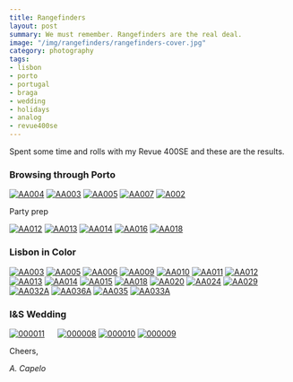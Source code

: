 ```yaml
---
title: Rangefinders
layout: post
summary: We must remember. Rangefinders are the real deal.
image: "/img/rangefinders/rangefinders-cover.jpg"
category: photography
tags:
- lisbon
- porto
- portugal
- braga
- wedding
- holidays
- analog
- revue400se
---
```


Spent some time and rolls with my Revue 400SE and these are the results.

### Browsing through Porto 

<a href="https://www.flickr.com/photos/acapelo/35433387610/in/photostream" target="_blank" title="AA004"><img src="https://farm5.staticflickr.com/4214/35433387610_e19c67c10e_b.jpg" alt="AA004"></a>
<a href="https://www.flickr.com/photos/acapelo/35652668792/in/photostream" target="_blank" title="AA003"><img src="https://farm5.staticflickr.com/4240/35652668792_eb44891c34_b.jpg" alt="AA003"></a>
<a href="https://www.flickr.com/photos/acapelo/34981737564/in/photostream" target="_blank" title="AA005"><img src="https://farm5.staticflickr.com/4216/34981737564_dd6a438b39_b.jpg" alt="AA005"></a>
<a href="https://www.flickr.com/photos/acapelo/35433446190/in/photostream" target="_blank" title="AA007"><img src="https://farm5.staticflickr.com/4214/35433446190_da45e6bd94_b.jpg" alt="AA007"></a>
<a href="https://www.flickr.com/photos/acapelo/34981752524/in/photostream" target="_blank" title="A002"><img src="https://farm5.staticflickr.com/4255/34981752524_bc01ce0747_b.jpg" alt="A002"></a>

Party prep

<a href="https://www.flickr.com/photos/acapelo/35689657511/in/photostream" target="_blank" title="AA012"><img src="https://farm5.staticflickr.com/4229/35689657511_589a12a63f_b.jpg" alt="AA012"></a>
<a href="https://www.flickr.com/photos/acapelo/35821868945/in/photostream" target="_blank" title="AA013"><img src="https://farm5.staticflickr.com/4283/35821868945_5a86c117ff_b.jpg" alt="AA013"></a>
<a href="https://www.flickr.com/photos/acapelo/35433429120/in/photostream" target="_blank" title="AA014"><img src="https://farm5.staticflickr.com/4264/35433429120_aa94a9b1a1_b.jpg" alt="AA014"></a>
<a href="https://www.flickr.com/photos/acapelo/34981688004/in/photostream" target="_blank" title="AA016"><img src="https://farm5.staticflickr.com/4234/34981688004_f2dca3fa04_b.jpg" alt="AA016"></a>
<a href="https://www.flickr.com/photos/acapelo/35821873315/in/photostream" target="_blank" title="AA018"><img src="https://farm5.staticflickr.com/4283/35821873315_049cf8ea78_b.jpg" alt="AA018"></a>

### Lisbon in Color

<a href="https://www.flickr.com/photos/acapelo/35653058692/in/photostream" target="_blank" title="AA003"><img src="https://farm5.staticflickr.com/4284/35653058692_8cfe9031ea_b.jpg" alt="AA003"></a>
<a href="https://www.flickr.com/photos/acapelo/35690238811/in/photostream" target="_blank" title="AA005"><img src="https://farm5.staticflickr.com/4241/35690238811_0c41ac67a2_b.jpg" alt="AA005"></a>
<a href="https://www.flickr.com/photos/acapelo/35012646633/in/photostream" target="_blank" title="AA006"><img src="https://farm5.staticflickr.com/4214/35012646633_340da80859_b.jpg" alt="AA006"></a>
<a href="https://www.flickr.com/photos/acapelo/35653314882/in/photostream" target="_blank" title="AA009"><img src="https://farm5.staticflickr.com/4232/35653314882_82d04f30c1_b.jpg" alt="AA009"></a>
<a href="https://www.flickr.com/photos/acapelo/35653287802/in/photostream" target="_blank" title="AA010"><img src="https://farm5.staticflickr.com/4208/35653287802_e395ff26b2_b.jpg" alt="AA010"></a>
<a href="https://www.flickr.com/photos/acapelo/35782046586/in/photostream" target="_blank" title="AA011"><img src="https://farm5.staticflickr.com/4207/35782046586_ef722e19f4_b.jpg" alt="AA011"></a>
<a href="https://www.flickr.com/photos/acapelo/34982277144/in/photostream" target="_blank" title="AA012"><img src="https://farm5.staticflickr.com/4216/34982277144_f81c4fbd9a_b.jpg" alt="AA012"></a>
<a href="https://www.flickr.com/photos/acapelo/35822415485/in/photostream" target="_blank" title="AA013"><img src="https://farm5.staticflickr.com/4210/35822415485_d69bbc18f4_b.jpg" alt="AA013"></a>
<a href="https://www.flickr.com/photos/acapelo/34982247864/in/photostream" target="_blank" title="AA014"><img src="https://farm5.staticflickr.com/4212/34982247864_2a0e0fc073_b.jpg" alt="AA014"></a>
<a href="https://www.flickr.com/photos/acapelo/35653086012/in/photostream" target="_blank" title="AA015"><img src="https://farm5.staticflickr.com/4231/35653086012_14deee4dc3_b.jpg" alt="AA015"></a>
<a href="https://www.flickr.com/photos/acapelo/34982233704/in/photostream" target="_blank" title="AA018"><img src="https://farm5.staticflickr.com/4255/34982233704_9918be268c_b.jpg" alt="AA018"></a>
<a href="https://www.flickr.com/photos/acapelo/35433902500/in/photostream" target="_blank" title="AA020"><img src="https://farm5.staticflickr.com/4236/35433902500_8e744a4148_b.jpg" alt="AA020"></a>
<a href="https://www.flickr.com/photos/acapelo/34982203364/in/photostream" target="_blank" title="AA024"><img src="https://farm5.staticflickr.com/4215/34982203364_271702032c_b.jpg" alt="AA024"></a>
<a href="https://www.flickr.com/photos/acapelo/35653141562/in/photostream" target="_blank" title="AA029"><img src="https://farm5.staticflickr.com/4233/35653141562_70551c93e9_b.jpg" alt="AA029"></a>
<a href="https://www.flickr.com/photos/acapelo/35433841310/in/photostream" target="_blank" title="AA032A"><img src="https://farm5.staticflickr.com/4256/35433841310_49ee7de50f_b.jpg" alt="AA032A"></a>
<a href="https://www.flickr.com/photos/acapelo/35653131082/in/photostream" target="_blank" title="AA036A"><img src="https://farm5.staticflickr.com/4236/35653131082_cf2fd690f8_b.jpg" alt="AA036A"></a>
<a href="https://www.flickr.com/photos/acapelo/35781933326/in/photostream" target="_blank" title="AA035"><img src="https://farm5.staticflickr.com/4285/35781933326_23995fcf89_b.jpg" alt="AA035"></a>
<a href="https://www.flickr.com/photos/acapelo/34982158694/in/photostream" target="_blank" title="AA033A"><img src="https://farm5.staticflickr.com/4215/34982158694_522e2ee63a_b.jpg" alt="AA033A"></a>

### I&S Wedding

<a href="https://www.flickr.com/photos/acapelo/35655243442/in/photostream" target="_blank" title="000011"><img src="https://farm5.staticflickr.com/4280/35655243442_ecc1ff402c_b.jpg" alt="000011"></a>
<a href="https://www.flickr.com/photos/acapelo/35691333481/in/photostream" target="_blank" title=""><img src="https://farm5.staticflickr.com/4288/35691333481_d0c34eaf4f_b.jpg" alt=""></a>
<a href="https://www.flickr.com/photos/acapelo/35823535865/in/photostream" target="_blank" title=""><img src="https://farm5.staticflickr.com/4238/35823535865_41e0e97fbe_b.jpg" alt=""></a>
<a href="https://www.flickr.com/photos/acapelo/35435173990/in/photostream" target="_blank" title=""><img src="https://farm5.staticflickr.com/4289/35435173990_97c90f8ce3_b.jpg" alt=""></a>
<a href="https://www.flickr.com/photos/acapelo/35823550865/in/photostream" target="_blank" title=""><img src="https://farm5.staticflickr.com/4266/35823550865_bd19c6eab9_b.jpg" alt=""></a>
<a href="https://www.flickr.com/photos/acapelo/35823544485/in/photostream" target="_blank" title=""><img src="https://farm5.staticflickr.com/4289/35823544485_7cb2055fdd_b.jpg" alt=""></a>
<a href="https://www.flickr.com/photos/acapelo/35691316931/in/photostream" target="_blank" title="000008"><img src="https://farm5.staticflickr.com/4218/35691316931_ea68e843b2_b.jpg" alt="000008"></a>
<a href="https://www.flickr.com/photos/acapelo/35435230410/in/photostream" target="_blank" title="000010"><img src="https://farm5.staticflickr.com/4232/35435230410_b79b83e2dd_b.jpg" alt="000010"></a>
<a href="https://www.flickr.com/photos/acapelo/35784031826/in/photostream" target="_blank" title="000009"><img src="https://farm5.staticflickr.com/4231/35784031826_a0298d09f5_b.jpg" alt="000009"></a>
<a href="https://www.flickr.com/photos/acapelo/35691217121/in/photostream" target="_blank" title=""><img src="https://farm5.staticflickr.com/4205/35691217121_71f68c8d2a_b.jpg" alt=""></a>
<a href="https://www.flickr.com/photos/acapelo/35654363862/in/photostream" target="_blank" title=""><img src="https://farm5.staticflickr.com/4261/35654363862_298560a5fa_b.jpg" alt=""></a>

Cheers,

*A. Capelo*
